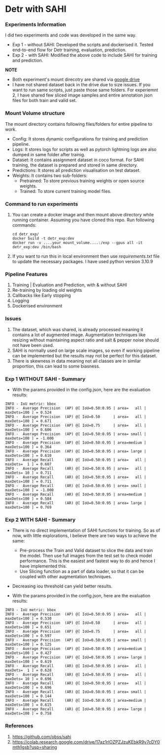 # Detr with SAHI

### Experiments Information
I did two experiments and code was developed in the same way.
- Exp 1 - without SAHI: Developed the scripts and dockerised it. Tested end-to-end flow for Detr training, evaluation, prediction.
- Exp 2 - with SAHI: Modified the above code to include SAHI for training and prediction.

**NOTE**
- Both experiment's mount direcotry are shared via [google drive](https://drive.google.com/drive/folders/1bfVZLKjhbJypeUB90jSapHpm8rfvs9wc?usp=sharing)
- I have not shared dataset back in the drive due to size issues. If you want to run same scripts, just paste those same folders. For experiemnt 2, I have shared few sliced image samples and entire annotation json files for both train and valid set.

### Mount Volume structure
The mount directory contains following files/folders for entire pipeline to work.
- Config: It stores dynamic configurations for training and prediction pipeline.
- Logs: It stores logs for scripts as well as pytorch lightning logs are also dumped in same folder after trainig.
- Dataset: It contains assignment dataset in coco format. For SAHI training, the dataset is prepared and stored in same directory.
- Predictions: It stores all prediction visualisation on test dataset.
- Weights: It contains two sub-folders:
  - Pretrained: To store previous training weights or open source weights.
  - Trained: To store current training model files.

### Command to run experiments
1. You can create a docker image and then mount above directory while running container. Assuming you have cloned this repo. Run following commands:
   ```
   cd detr_exp/
   docker build -t detr_exp:dev
   docker run -v ....your mount_volume....:/exp --gpus all -it detr_exp:dev /bin/bash
   ```
2. If you want to run this in local environment then use *requirements.txt* file to update the necessary packages. I have used python version 3.10.9

### Pipeline Features
1. Training | Evaluation and Prediction, with & without SAHI
2. Re-training by loading old weights
3. Callbacks like Early stopping
4. Logging
5. Dockerised environment

### Issues
1. The dataset, which was shared, is already processed meaning it contains a lot of augmented image. Augmentation techniques like resizing without maintaining aspect ratio and salt & pepper noise should not have been used.
2. SAHI is normally used on large scale images, so even if working pipeline can be implemented but the results may not be perfect for this dataset.
3. There is skewness in data meaning not all classes are in similar proportion, this can lead to some biasness.


### Exp 1 WITHOUT SAHI - Summary
- With the params provided in the config.json, here are the evaluation results:
```
INFO - IoU metric: bbox
INFO -  Average Precision  (AP) @[ IoU=0.50:0.95 | area=   all | maxDets=100 ] = 0.524
INFO -  Average Precision  (AP) @[ IoU=0.50      | area=   all | maxDets=100 ] = 0.671
INFO -  Average Precision  (AP) @[ IoU=0.75      | area=   all | maxDets=100 ] = 0.606
INFO -  Average Precision  (AP) @[ IoU=0.50:0.95 | area= small | maxDets=100 ] = -1.000
INFO -  Average Precision  (AP) @[ IoU=0.50:0.95 | area=medium | maxDets=100 ] = 0.364
INFO -  Average Precision  (AP) @[ IoU=0.50:0.95 | area= large | maxDets=100 ] = 0.610
INFO -  Average Recall     (AR) @[ IoU=0.50:0.95 | area=   all | maxDets=  1 ] = 0.607
INFO -  Average Recall     (AR) @[ IoU=0.50:0.95 | area=   all | maxDets= 10 ] = 0.711
INFO -  Average Recall     (AR) @[ IoU=0.50:0.95 | area=   all | maxDets=100 ] = 0.711
INFO -  Average Recall     (AR) @[ IoU=0.50:0.95 | area= small | maxDets=100 ] = -1.000
INFO -  Average Recall     (AR) @[ IoU=0.50:0.95 | area=medium | maxDets=100 ] = 0.584
INFO -  Average Recall     (AR) @[ IoU=0.50:0.95 | area= large | maxDets=100 ] = 0.769
```

### Exp 2 WITH SAHI - Summary
- There is no direct implementation of SAHI functions for training. So as of now, with little explorations, I believe there are two ways to achieve the same:
  - Pre-process the Train and Valid dataset to slice the data and train the model. Then use full images from the test set to check model performance. This is the easiest and fastest way to do and hence I have implemented this.
  - Use Slicing function as a part of data loader, so that it can be coupled with other augmentation techniques.

- Decreasing iou threshold can yield better results.

- With the params provided in the config.json, here are the evaluation results:
```
INFO - IoU metric: bbox
INFO -  Average Precision  (AP) @[ IoU=0.50:0.95 | area=   all | maxDets=100 ] = 0.530
INFO -  Average Precision  (AP) @[ IoU=0.50      | area=   all | maxDets=100 ] = 0.651
INFO -  Average Precision  (AP) @[ IoU=0.75      | area=   all | maxDets=100 ] = 0.597
INFO -  Average Precision  (AP) @[ IoU=0.50:0.95 | area= small | maxDets=100 ] = 0.125
INFO -  Average Precision  (AP) @[ IoU=0.50:0.95 | area=medium | maxDets=100 ] = 0.427
INFO -  Average Precision  (AP) @[ IoU=0.50:0.95 | area= large | maxDets=100 ] = 0.619
INFO -  Average Recall     (AR) @[ IoU=0.50:0.95 | area=   all | maxDets=  1 ] = 0.628
INFO -  Average Recall     (AR) @[ IoU=0.50:0.95 | area=   all | maxDets= 10 ] = 0.696
INFO -  Average Recall     (AR) @[ IoU=0.50:0.95 | area=   all | maxDets=100 ] = 0.696
INFO -  Average Recall     (AR) @[ IoU=0.50:0.95 | area= small | maxDets=100 ] = 0.144
INFO -  Average Recall     (AR) @[ IoU=0.50:0.95 | area=medium | maxDets=100 ] = 0.615
INFO -  Average Recall     (AR) @[ IoU=0.50:0.95 | area= large | maxDets=100 ] = 0.758
```


### References
1. https://github.com/obss/sahi
2. https://colab.research.google.com/drive/17az1rlOZPZJzuKEbkR9v7cDY0mth1gsb?usp=sharing